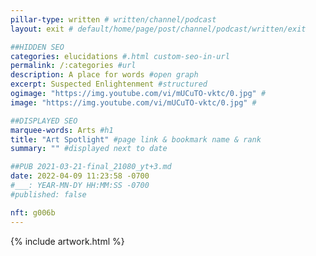 ```yaml
---
pillar-type: written # written/channel/podcast
layout: exit # default/home/page/post/channel/podcast/written/exit

##HIDDEN SEO
categories: elucidations #.html custom-seo-in-url
permalink: /:categories #url
description: A place for words #open graph
excerpt: Suspected Enlightenment #structured
ogimage: "https://img.youtube.com/vi/mUCuTO-vktc/0.jpg" #
image: "https://img.youtube.com/vi/mUCuTO-vktc/0.jpg" #

##DISPLAYED SEO
marquee-words: Arts #h1
title: "Art Spotlight" #page link & bookmark name & rank
summary: "" #displayed next to date

##PUB 2021-03-21-final_21080_yt+3.md
date: 2022-04-09 11:23:58 -0700
#___: YEAR-MN-DY HH:MM:SS -0700
#published: false

nft: g006b
---
```

{% include artwork.html %}